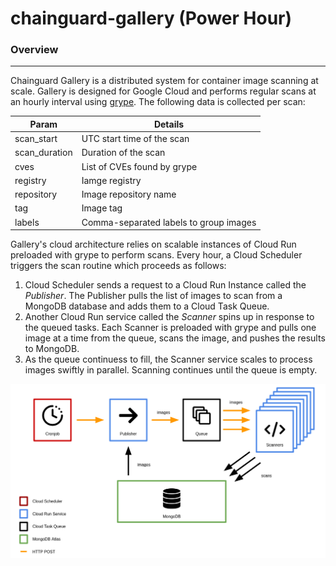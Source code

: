 # chainguard-gallery (Power Hour)

### Overview
---
Chainguard Gallery is a distributed system for container image scanning at scale. Gallery is designed for Google Cloud and performs regular scans at an hourly interval using [grype](https://github.com/anchore/grype).
The following data is collected per scan:

| Param        | Details                     |
| --------     | -------                     |
| scan_start   | UTC start time of the scan  |
| scan_duration| Duration of the scan        |
| cves         | List of CVEs found by grype |
| registry     | Iamge registry              |
| repository   | Image repository name       |
| tag          | Image tag                   |
| labels       | Comma-separated labels to group images |

Gallery's cloud architecture relies on scalable instances of Cloud Run preloaded with grype to perform scans. Every hour, a Cloud Scheduler triggers the scan routine which proceeds as follows:

1) Cloud Scheduler sends a request to a Cloud Run Instance called the *Publisher*. The Publisher pulls the list of images to scan from a MongoDB database and adds them to a Cloud Task Queue.
2) Another Cloud Run service called the *Scanner* spins up in response to the queued tasks. Each Scanner is preloaded with grype and pulls one image at a time from the queue, scans the image, and pushes the results to MongoDB.
3) As the queue continuess to fill, the Scanner service scales to process images swiftly in parallel. Scanning continues until the queue is empty.

![Alt text](arch.png)
